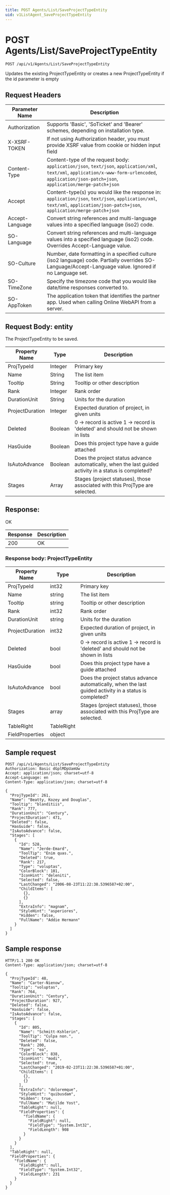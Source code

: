 ```yaml
---
title: POST Agents/List/SaveProjectTypeEntity
uid: v1ListAgent_SaveProjectTypeEntity
---
```


# POST Agents/List/SaveProjectTypeEntity

```http
POST /api/v1/Agents/List/SaveProjectTypeEntity
```

Updates the existing ProjectTypeEntity or creates a new ProjectTypeEntity if the id parameter is empty








## Request Headers

| Parameter Name | Description |
|----------------|-------------|
| Authorization  | Supports 'Basic', 'SoTicket' and 'Bearer' schemes, depending on installation type. |
| X-XSRF-TOKEN   | If not using Authorization header, you must provide XSRF value from cookie or hidden input field |
| Content-Type | Content-type of the request body: `application/json`, `text/json`, `application/xml`, `text/xml`, `application/x-www-form-urlencoded`, `application/json-patch+json`, `application/merge-patch+json` |
| Accept         | Content-type(s) you would like the response in: `application/json`, `text/json`, `application/xml`, `text/xml`, `application/json-patch+json`, `application/merge-patch+json` |
| Accept-Language | Convert string references and multi-language values into a specified language (iso2) code. |
| SO-Language | Convert string references and multi-language values into a specified language (iso2) code. Overrides Accept-Language value. |
| SO-Culture | Number, date formatting in a specified culture (iso2 language) code. Partially overrides SO-Language/Accept-Language value. Ignored if no Language set. |
| SO-TimeZone | Specify the timezone code that you would like date/time responses converted to. |
| SO-AppToken | The application token that identifies the partner app. Used when calling Online WebAPI from a server. |

## Request Body: entity 

The ProjectTypeEntity to be saved. 

| Property Name | Type |  Description |
|----------------|------|--------------|
| ProjTypeId | Integer | Primary key |
| Name | String | The list item |
| Tooltip | String | Tooltip or other description |
| Rank | Integer | Rank order |
| DurationUnit | String | Units for the duration |
| ProjectDuration | Integer | Expected duration of project, in given units |
| Deleted | Boolean | 0 -&gt; record is active 1 -&gt; record is 'deleted' and should not be shown in lists |
| HasGuide | Boolean | Does this project type have a guide attached |
| IsAutoAdvance | Boolean | Does the project status advance automatically, when the last guided activity in a status is completed? |
| Stages | Array | Stages (project statuses), those associated with this ProjType are selected. |

## Response:

OK

| Response | Description |
|----------------|-------------|
| 200 | OK |

### Response body: ProjectTypeEntity

| Property Name | Type |  Description |
|----------------|------|--------------|
| ProjTypeId | int32 | Primary key |
| Name | string | The list item |
| Tooltip | string | Tooltip or other description |
| Rank | int32 | Rank order |
| DurationUnit | string | Units for the duration |
| ProjectDuration | int32 | Expected duration of project, in given units |
| Deleted | bool | 0 -&gt; record is active 1 -&gt; record is 'deleted' and should not be shown in lists |
| HasGuide | bool | Does this project type have a guide attached |
| IsAutoAdvance | bool | Does the project status advance automatically, when the last guided activity in a status is completed? |
| Stages | array | Stages (project statuses), those associated with this ProjType are selected. |
| TableRight | TableRight |  |
| FieldProperties | object |  |

## Sample request

```http!
POST /api/v1/Agents/List/SaveProjectTypeEntity
Authorization: Basic dGplMDpUamUw
Accept: application/json; charset=utf-8
Accept-Language: en
Content-Type: application/json; charset=utf-8

{
  "ProjTypeId": 261,
  "Name": "Beatty, Kozey and Douglas",
  "Tooltip": "blanditiis",
  "Rank": 777,
  "DurationUnit": "Century",
  "ProjectDuration": 471,
  "Deleted": false,
  "HasGuide": false,
  "IsAutoAdvance": false,
  "Stages": [
    {
      "Id": 528,
      "Name": "Jerde-Emard",
      "ToolTip": "Enim quas.",
      "Deleted": true,
      "Rank": 217,
      "Type": "voluptas",
      "ColorBlock": 101,
      "IconHint": "deleniti",
      "Selected": false,
      "LastChanged": "2006-08-23T11:22:38.5396587+02:00",
      "ChildItems": [
        {},
        {}
      ],
      "ExtraInfo": "magnam",
      "StyleHint": "asperiores",
      "Hidden": false,
      "FullName": "Addie Hermann"
    }
  ]
}
```

## Sample response

```http_
HTTP/1.1 200 OK
Content-Type: application/json; charset=utf-8

{
  "ProjTypeId": 48,
  "Name": "Carter-Nienow",
  "Tooltip": "voluptas",
  "Rank": 764,
  "DurationUnit": "Century",
  "ProjectDuration": 927,
  "Deleted": false,
  "HasGuide": false,
  "IsAutoAdvance": false,
  "Stages": [
    {
      "Id": 805,
      "Name": "Schmitt-Kshlerin",
      "ToolTip": "Culpa non.",
      "Deleted": false,
      "Rank": 200,
      "Type": "ea",
      "ColorBlock": 838,
      "IconHint": "modi",
      "Selected": true,
      "LastChanged": "2019-02-23T11:22:38.5396587+01:00",
      "ChildItems": [
        {},
        {}
      ],
      "ExtraInfo": "doloremque",
      "StyleHint": "quibusdam",
      "Hidden": true,
      "FullName": "Matilde Yost",
      "TableRight": null,
      "FieldProperties": {
        "fieldName": {
          "FieldRight": null,
          "FieldType": "System.Int32",
          "FieldLength": 908
        }
      }
    }
  ],
  "TableRight": null,
  "FieldProperties": {
    "fieldName": {
      "FieldRight": null,
      "FieldType": "System.Int32",
      "FieldLength": 231
    }
  }
}
```